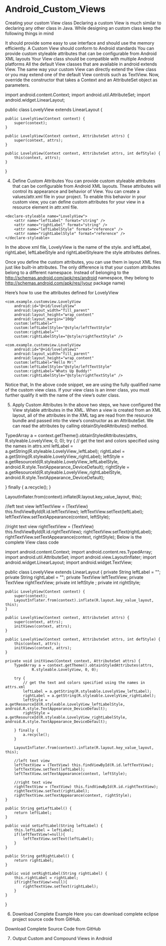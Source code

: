 # Android_Custom_Views
Creating your custom View class
Declaring a custom View is much similar to declaring any other class in Java. While designing an custom class keep the following things in mind

It should provide some easy to use interface and should use the memory efficiently.
A Custom View should conform to Android standards
You can provide custom styleable attributes that can be configurable from Android XML layouts
Your View class should be compatible with multiple Android platforms
All the default View classes that are available in android extends View. The same way your custom View can directly extend the View class or you may extend one of the default View controls such as TextView. Now, override the constructor that takes a Context and an AttributeSet object as parameters.

import android.content.Context;
import android.util.AttributeSet;
import android.widget.LinearLayout;

public class LovelyView extends LinearLayout {

	public LovelyView(Context context) {
		super(context);		
	}

	public LovelyView(Context context, AttributeSet attrs) {
		super(context, attrs);		
	}

	public LovelyView(Context context, AttributeSet attrs, int defStyle) {
		this(context, attrs);		
	}	
}

4. Define Custom Attributes
You can provide custom styleable attributes that can be configurable from Android XML layouts. These attributes will control its appearance and behavior of View. You can create a values/attr.xml file in your project. To enable this behavior in your custom view, you can define custom attributes for your view in a resource element in attr.xml file.

<?xml version="1.0" encoding="utf-8"?>
<resources>

    <declare-styleable name="LovelyView">
        <attr name="leftLabel" format="string" />
        <attr name="rightLabel" format="string" />
        <attr name="leftLabelStyle" format="reference" />
        <attr name="rightLabelStyle" format="reference" />
    </declare-styleable>

</resources>
In the above xml file, LovelyView is the name of the style. and leftLabel, rightLabel, leftLabelStyle and rightLabelStyleare the style attributes defines.

Once you define the custom attributes, you can use them in layout XML files just like built-in attributes. The only difference is that your custom attributes belong to a different namespace. Instead of belonging to the http://schemas.android.com/apk/res/android namespace, they belong to http://schemas.android.com/apk/res/(your package name)

Here’s how to use the attributes defined for LovelyView

<LinearLayout xmlns:android="http://schemas.android.com/apk/res/android"
    xmlns:tools="http://schemas.android.com/tools"
    xmlns:custom="http://schemas.android.com/apk/res/com.example.customview"
    android:layout_width="match_parent"
    android:layout_height="match_parent"
    android:layout_margin="10dp"
    android:orientation="vertical"
    tools:context=".MainActivity" >

    <com.example.customview.LovelyView
        android:id="@+id/lovelyView"
        android:layout_width="fill_parent"
        android:layout_height="wrap_content"
        android:layout_margin="10dp"
        custom:leftLabel=""
        custom:leftLabelStyle="@style/leftTextStyle"
        custom:rightLabel=""
        custom:rightLabelStyle="@style/rightTextStyle" />

    <com.example.customview.LovelyView
        android:id="@+id/lovelyView1"
        android:layout_width="fill_parent"
        android:layout_height="wrap_content"
        custom:leftLabel="Hello Mr:"
        custom:leftLabelStyle="@style/leftTextStyle"
        custom:rightLabel="Whats Up Buddy!"
        custom:rightLabelStyle="@style/rightTextStyle" />

</LinearLayout>
Notice that, In the above code snippet, we are using the fully qualified name of the custom view class. If your view class is an inner class, you must further qualify it with the name of the view’s outer class.

5. Apply Custom Attributes
In the above two steps, we have configured the View stylable attributes in the XML. When a view is created from an XML layout, all of the attributes in the XML tag are read from the resource bundle and passed into the view’s constructor as an AttributeSet. We can read the attributes by calling obtainStyledAttributes() method.

TypedArray a = context.getTheme().obtainStyledAttributes(attrs,
		R.styleable.LovelyView, 0, 0);
try {
	// get the text and colors specified using the names in attrs.xml
	leftLabel = a.getString(R.styleable.LovelyView_leftLabel);
	rightLabel = a.getString(R.styleable.LovelyView_rightLabel);
	leftStyle = a.getResourceId(R.styleable.LovelyView_leftLabelStyle, android.R.style.TextAppearance_DeviceDefault);
	rightStyle = a.getResourceId(R.styleable.LovelyView_rightLabelStyle, android.R.style.TextAppearance_DeviceDefault);

} finally {
	a.recycle();
}

LayoutInflater.from(context).inflate(R.layout.key_value_layout, this);

//left text view
leftTextView = (TextView) this.findViewById(R.id.leftTextView);
leftTextView.setText(leftLabel);
leftTextView.setTextAppearance(context, leftStyle);

//right text view
rightTextView = (TextView) this.findViewById(R.id.rightTextView);
rightTextView.setText(rightLabel);
rightTextView.setTextAppearance(context, rightStyle);
Below is the complete View class code

import android.content.Context;
import android.content.res.TypedArray;
import android.util.AttributeSet;
import android.view.LayoutInflater;
import android.widget.LinearLayout;
import android.widget.TextView;

public class LovelyView extends LinearLayout {
	private String leftLabel = "";
	private String rightLabel = "";
	private TextView leftTextView;
	private TextView rightTextView;
	private int leftStyle ;
	private int rightStyle;

	public LovelyView(Context context) {
		super(context);
		LayoutInflater.from(context).inflate(R.layout.key_value_layout, this);
	}

	public LovelyView(Context context, AttributeSet attrs) {
		super(context, attrs);
		initViews(context, attrs);
	}

	public LovelyView(Context context, AttributeSet attrs, int defStyle) {
		this(context, attrs);
		initViews(context, attrs);
	}

	private void initViews(Context context, AttributeSet attrs) {
		TypedArray a = context.getTheme().obtainStyledAttributes(attrs,
				R.styleable.LovelyView, 0, 0);

		try {
			// get the text and colors specified using the names in attrs.xml
			leftLabel = a.getString(R.styleable.LovelyView_leftLabel);
			rightLabel = a.getString(R.styleable.LovelyView_rightLabel);
			leftStyle = a.getResourceId(R.styleable.LovelyView_leftLabelStyle, android.R.style.TextAppearance_DeviceDefault);
			rightStyle = a.getResourceId(R.styleable.LovelyView_rightLabelStyle, android.R.style.TextAppearance_DeviceDefault);

		} finally {
			a.recycle();
		}

		LayoutInflater.from(context).inflate(R.layout.key_value_layout, this);

		//left text view
		leftTextView = (TextView) this.findViewById(R.id.leftTextView);
		leftTextView.setText(leftLabel);
		leftTextView.setTextAppearance(context, leftStyle);

		//right text view
		rightTextView = (TextView) this.findViewById(R.id.rightTextView);
		rightTextView.setText(rightLabel);
		rightTextView.setTextAppearance(context, rightStyle);
	}

	public String getLeftLabel() {
		return leftLabel;
	}

	public void setLeftLabel(String leftLabel) {
		this.leftLabel = leftLabel;
		if(leftTextView!=null){
			leftTextView.setText(leftLabel);
		}
	}

	public String getRightLabel() {
		return rightLabel;
	}

	public void setRightLabel(String rightLabel) {
		this.rightLabel = rightLabel;
		if(rightTextView!=null){
			rightTextView.setText(rightLabel);
		}
	}
}

6. Download Complete Example
Here you can download complete eclipse project source code from GitHub.

Download Complete Source Code from GitHub


7. Output
Custom and Compound Views in Android
